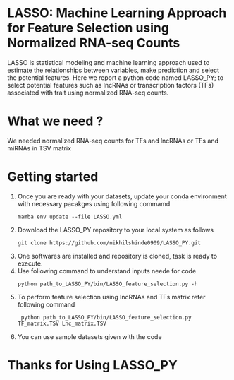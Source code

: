 # LASSO: Machine Learning Approach for Feature Selection using Normalized RNA-seq Counts
LASSO is statistical modeling and machine learning approach used to estimate the relationships between variables, make prediction and select the potential features. Here we report a python code named LASSO_PY; to select potential features such as lncRNAs or transcription factors (TFs) associated with trait using normalized RNA-seq counts.

# What we need ?
We needed normalized RNA-seq counts for TFs and lncRNAs or TFs and miRNAs in TSV matrix

# Getting started 
1. Once you are ready with your datasets, update your conda environment with necessary pacakges using following commamd
   ```
   mamba env update --file LASSO.yml
   ```
2. Download the LASSO_PY repository to your local system as follows
   ```
   git clone https://github.com/nikhilshinde0909/LASSO_PY.git
   ```
3. One softwares are installed and repository is cloned, task is ready to execute.
4. Use following command to understand inputs neede for code
   ```
   python path_to_LASSO_PY/bin/LASSO_feature_selection.py -h
   ```
5. To perform feature selection using lncRNAs and TFs matrix refer following command
   ```
    python path_to_LASSO_PY/bin/LASSO_feature_selection.py TF_matrix.TSV Lnc_matrix.TSV
   ```
6. You can use sample datasets given with the code


# Thanks for Using LASSO_PY
